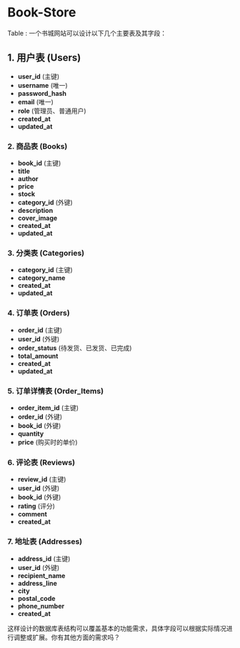 # Book-Store

Table :
一个书城网站可以设计以下几个主要表及其字段：

## 1. 用户表 (Users)

- **user_id** (主键)
- **username** (唯一)
- **password_hash**
- **email** (唯一)
- **role** (管理员、普通用户)
- **created_at**
- **updated_at**

### 2. 商品表 (Books)

- **book_id** (主键)
- **title**
- **author**
- **price**
- **stock**
- **category_id** (外键)
- **description**
- **cover_image**
- **created_at**
- **updated_at**

### 3. 分类表 (Categories)

- **category_id** (主键)
- **category_name**
- **created_at**
- **updated_at**

### 4. 订单表 (Orders)

- **order_id** (主键)
- **user_id** (外键)
- **order_status** (待发货、已发货、已完成)
- **total_amount**
- **created_at**
- **updated_at**

### 5. 订单详情表 (Order_Items)

- **order_item_id** (主键)
- **order_id** (外键)
- **book_id** (外键)
- **quantity**
- **price** (购买时的单价)

### 6. 评论表 (Reviews)

- **review_id** (主键)
- **user_id** (外键)
- **book_id** (外键)
- **rating** (评分)
- **comment**
- **created_at**

### 7. 地址表 (Addresses)

- **address_id** (主键)
- **user_id** (外键)
- **recipient_name**
- **address_line**
- **city**
- **postal_code**
- **phone_number**
- **created_at**

这样设计的数据库表结构可以覆盖基本的功能需求，具体字段可以根据实际情况进行调整或扩展。你有其他方面的需求吗？
